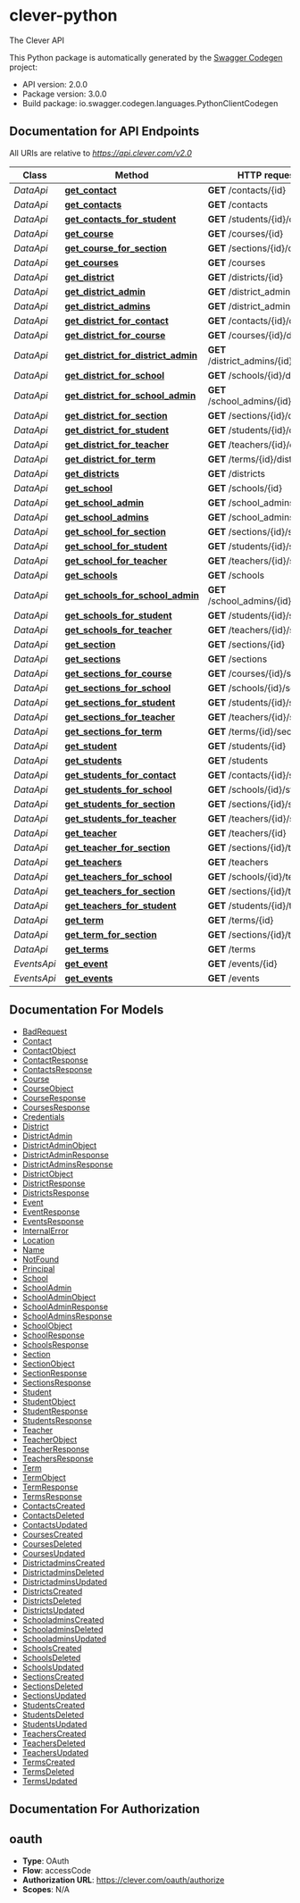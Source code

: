 # clever-python
The Clever API

This Python package is automatically generated by the [Swagger Codegen](https://github.com/swagger-api/swagger-codegen) project:

- API version: 2.0.0
- Package version: 3.0.0
- Build package: io.swagger.codegen.languages.PythonClientCodegen

## Documentation for API Endpoints

All URIs are relative to *https://api.clever.com/v2.0*

Class | Method | HTTP request | Description
------------ | ------------- | ------------- | -------------
*DataApi* | [**get_contact**](DataApi.md#get_contact) | **GET** /contacts/{id} | 
*DataApi* | [**get_contacts**](DataApi.md#get_contacts) | **GET** /contacts | 
*DataApi* | [**get_contacts_for_student**](DataApi.md#get_contacts_for_student) | **GET** /students/{id}/contacts | 
*DataApi* | [**get_course**](DataApi.md#get_course) | **GET** /courses/{id} | 
*DataApi* | [**get_course_for_section**](DataApi.md#get_course_for_section) | **GET** /sections/{id}/course | 
*DataApi* | [**get_courses**](DataApi.md#get_courses) | **GET** /courses | 
*DataApi* | [**get_district**](DataApi.md#get_district) | **GET** /districts/{id} | 
*DataApi* | [**get_district_admin**](DataApi.md#get_district_admin) | **GET** /district_admins/{id} | 
*DataApi* | [**get_district_admins**](DataApi.md#get_district_admins) | **GET** /district_admins | 
*DataApi* | [**get_district_for_contact**](DataApi.md#get_district_for_contact) | **GET** /contacts/{id}/district | 
*DataApi* | [**get_district_for_course**](DataApi.md#get_district_for_course) | **GET** /courses/{id}/district | 
*DataApi* | [**get_district_for_district_admin**](DataApi.md#get_district_for_district_admin) | **GET** /district_admins/{id}/district | 
*DataApi* | [**get_district_for_school**](DataApi.md#get_district_for_school) | **GET** /schools/{id}/district | 
*DataApi* | [**get_district_for_school_admin**](DataApi.md#get_district_for_school_admin) | **GET** /school_admins/{id}/district | 
*DataApi* | [**get_district_for_section**](DataApi.md#get_district_for_section) | **GET** /sections/{id}/district | 
*DataApi* | [**get_district_for_student**](DataApi.md#get_district_for_student) | **GET** /students/{id}/district | 
*DataApi* | [**get_district_for_teacher**](DataApi.md#get_district_for_teacher) | **GET** /teachers/{id}/district | 
*DataApi* | [**get_district_for_term**](DataApi.md#get_district_for_term) | **GET** /terms/{id}/district | 
*DataApi* | [**get_districts**](DataApi.md#get_districts) | **GET** /districts | 
*DataApi* | [**get_school**](DataApi.md#get_school) | **GET** /schools/{id} | 
*DataApi* | [**get_school_admin**](DataApi.md#get_school_admin) | **GET** /school_admins/{id} | 
*DataApi* | [**get_school_admins**](DataApi.md#get_school_admins) | **GET** /school_admins | 
*DataApi* | [**get_school_for_section**](DataApi.md#get_school_for_section) | **GET** /sections/{id}/school | 
*DataApi* | [**get_school_for_student**](DataApi.md#get_school_for_student) | **GET** /students/{id}/school | 
*DataApi* | [**get_school_for_teacher**](DataApi.md#get_school_for_teacher) | **GET** /teachers/{id}/school | 
*DataApi* | [**get_schools**](DataApi.md#get_schools) | **GET** /schools | 
*DataApi* | [**get_schools_for_school_admin**](DataApi.md#get_schools_for_school_admin) | **GET** /school_admins/{id}/schools | 
*DataApi* | [**get_schools_for_student**](DataApi.md#get_schools_for_student) | **GET** /students/{id}/schools | 
*DataApi* | [**get_schools_for_teacher**](DataApi.md#get_schools_for_teacher) | **GET** /teachers/{id}/schools | 
*DataApi* | [**get_section**](DataApi.md#get_section) | **GET** /sections/{id} | 
*DataApi* | [**get_sections**](DataApi.md#get_sections) | **GET** /sections | 
*DataApi* | [**get_sections_for_course**](DataApi.md#get_sections_for_course) | **GET** /courses/{id}/sections | 
*DataApi* | [**get_sections_for_school**](DataApi.md#get_sections_for_school) | **GET** /schools/{id}/sections | 
*DataApi* | [**get_sections_for_student**](DataApi.md#get_sections_for_student) | **GET** /students/{id}/sections | 
*DataApi* | [**get_sections_for_teacher**](DataApi.md#get_sections_for_teacher) | **GET** /teachers/{id}/sections | 
*DataApi* | [**get_sections_for_term**](DataApi.md#get_sections_for_term) | **GET** /terms/{id}/sections | 
*DataApi* | [**get_student**](DataApi.md#get_student) | **GET** /students/{id} | 
*DataApi* | [**get_students**](DataApi.md#get_students) | **GET** /students | 
*DataApi* | [**get_students_for_contact**](DataApi.md#get_students_for_contact) | **GET** /contacts/{id}/students | 
*DataApi* | [**get_students_for_school**](DataApi.md#get_students_for_school) | **GET** /schools/{id}/students | 
*DataApi* | [**get_students_for_section**](DataApi.md#get_students_for_section) | **GET** /sections/{id}/students | 
*DataApi* | [**get_students_for_teacher**](DataApi.md#get_students_for_teacher) | **GET** /teachers/{id}/students | 
*DataApi* | [**get_teacher**](DataApi.md#get_teacher) | **GET** /teachers/{id} | 
*DataApi* | [**get_teacher_for_section**](DataApi.md#get_teacher_for_section) | **GET** /sections/{id}/teacher | 
*DataApi* | [**get_teachers**](DataApi.md#get_teachers) | **GET** /teachers | 
*DataApi* | [**get_teachers_for_school**](DataApi.md#get_teachers_for_school) | **GET** /schools/{id}/teachers | 
*DataApi* | [**get_teachers_for_section**](DataApi.md#get_teachers_for_section) | **GET** /sections/{id}/teachers | 
*DataApi* | [**get_teachers_for_student**](DataApi.md#get_teachers_for_student) | **GET** /students/{id}/teachers | 
*DataApi* | [**get_term**](DataApi.md#get_term) | **GET** /terms/{id} | 
*DataApi* | [**get_term_for_section**](DataApi.md#get_term_for_section) | **GET** /sections/{id}/term | 
*DataApi* | [**get_terms**](DataApi.md#get_terms) | **GET** /terms | 
*EventsApi* | [**get_event**](EventsApi.md#get_event) | **GET** /events/{id} | 
*EventsApi* | [**get_events**](EventsApi.md#get_events) | **GET** /events | 


## Documentation For Models

 - [BadRequest](BadRequest.md)
 - [Contact](Contact.md)
 - [ContactObject](ContactObject.md)
 - [ContactResponse](ContactResponse.md)
 - [ContactsResponse](ContactsResponse.md)
 - [Course](Course.md)
 - [CourseObject](CourseObject.md)
 - [CourseResponse](CourseResponse.md)
 - [CoursesResponse](CoursesResponse.md)
 - [Credentials](Credentials.md)
 - [District](District.md)
 - [DistrictAdmin](DistrictAdmin.md)
 - [DistrictAdminObject](DistrictAdminObject.md)
 - [DistrictAdminResponse](DistrictAdminResponse.md)
 - [DistrictAdminsResponse](DistrictAdminsResponse.md)
 - [DistrictObject](DistrictObject.md)
 - [DistrictResponse](DistrictResponse.md)
 - [DistrictsResponse](DistrictsResponse.md)
 - [Event](Event.md)
 - [EventResponse](EventResponse.md)
 - [EventsResponse](EventsResponse.md)
 - [InternalError](InternalError.md)
 - [Location](Location.md)
 - [Name](Name.md)
 - [NotFound](NotFound.md)
 - [Principal](Principal.md)
 - [School](School.md)
 - [SchoolAdmin](SchoolAdmin.md)
 - [SchoolAdminObject](SchoolAdminObject.md)
 - [SchoolAdminResponse](SchoolAdminResponse.md)
 - [SchoolAdminsResponse](SchoolAdminsResponse.md)
 - [SchoolObject](SchoolObject.md)
 - [SchoolResponse](SchoolResponse.md)
 - [SchoolsResponse](SchoolsResponse.md)
 - [Section](Section.md)
 - [SectionObject](SectionObject.md)
 - [SectionResponse](SectionResponse.md)
 - [SectionsResponse](SectionsResponse.md)
 - [Student](Student.md)
 - [StudentObject](StudentObject.md)
 - [StudentResponse](StudentResponse.md)
 - [StudentsResponse](StudentsResponse.md)
 - [Teacher](Teacher.md)
 - [TeacherObject](TeacherObject.md)
 - [TeacherResponse](TeacherResponse.md)
 - [TeachersResponse](TeachersResponse.md)
 - [Term](Term.md)
 - [TermObject](TermObject.md)
 - [TermResponse](TermResponse.md)
 - [TermsResponse](TermsResponse.md)
 - [ContactsCreated](ContactsCreated.md)
 - [ContactsDeleted](ContactsDeleted.md)
 - [ContactsUpdated](ContactsUpdated.md)
 - [CoursesCreated](CoursesCreated.md)
 - [CoursesDeleted](CoursesDeleted.md)
 - [CoursesUpdated](CoursesUpdated.md)
 - [DistrictadminsCreated](DistrictadminsCreated.md)
 - [DistrictadminsDeleted](DistrictadminsDeleted.md)
 - [DistrictadminsUpdated](DistrictadminsUpdated.md)
 - [DistrictsCreated](DistrictsCreated.md)
 - [DistrictsDeleted](DistrictsDeleted.md)
 - [DistrictsUpdated](DistrictsUpdated.md)
 - [SchooladminsCreated](SchooladminsCreated.md)
 - [SchooladminsDeleted](SchooladminsDeleted.md)
 - [SchooladminsUpdated](SchooladminsUpdated.md)
 - [SchoolsCreated](SchoolsCreated.md)
 - [SchoolsDeleted](SchoolsDeleted.md)
 - [SchoolsUpdated](SchoolsUpdated.md)
 - [SectionsCreated](SectionsCreated.md)
 - [SectionsDeleted](SectionsDeleted.md)
 - [SectionsUpdated](SectionsUpdated.md)
 - [StudentsCreated](StudentsCreated.md)
 - [StudentsDeleted](StudentsDeleted.md)
 - [StudentsUpdated](StudentsUpdated.md)
 - [TeachersCreated](TeachersCreated.md)
 - [TeachersDeleted](TeachersDeleted.md)
 - [TeachersUpdated](TeachersUpdated.md)
 - [TermsCreated](TermsCreated.md)
 - [TermsDeleted](TermsDeleted.md)
 - [TermsUpdated](TermsUpdated.md)


## Documentation For Authorization


## oauth

- **Type**: OAuth
- **Flow**: accessCode
- **Authorization URL**: https://clever.com/oauth/authorize
- **Scopes**: N/A





